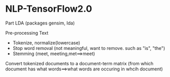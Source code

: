 # NLP-TensorFlow2.0

Part LDA (packages gensim, Ida)

Pre-processing Text

  - Tokenize, normalize(lowercase)
  - Stop word removal (not meaningful, want to remove. such as "is", "the")
  - Stemming (meet, meeting,met==>meet)
  
Convert tokenized documents to a document-term matrix (from which document has what words==>what words are occuring in whcih document)
